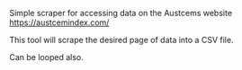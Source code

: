 
Simple scraper for accessing data on the Austcems website
https://austcemindex.com/

This tool will scrape the desired page of data into a CSV file. 

Can be looped also. 

